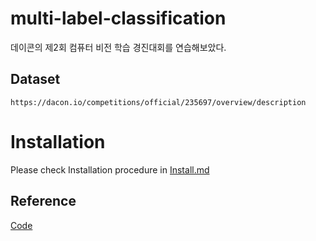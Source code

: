 # multi-label-classification
데이콘의 제2회 컴퓨터 비전 학습 경진대회를 연습해보았다.

## Dataset

```
https://dacon.io/competitions/official/235697/overview/description
```

# Installation
Please check Installation procedure in [Install.md](https://github.com/CV-JaeHa/virtual-environment-list/blob/main/torchcv.md)

## Reference

[Code](https://dacon.io/competitions/official/235697/codeshare/2440?page=1&dtype=recent)
